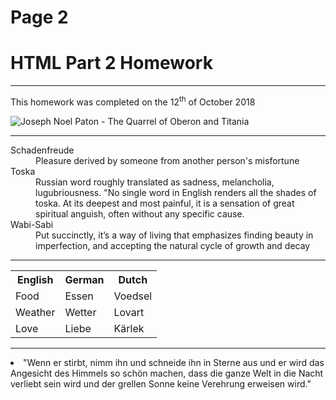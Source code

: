 <h1>Page 2</h1>
<h1>HTML Part 2 Homework</h1>
<hr>
<p>This homework was completed on the 12<sup>th</sup> of October 2018 </p>
<img src="https://commons.wikimedia.org/wiki/File:Sir_Joseph_Noel_Paton_-_The_Quarrel_of_Oberon_and_Titania_-_Google_Art_Project_2.jpg#/media/File:Sir_Joseph_Noel_Paton_-_The_Quarrel_of_Oberon_and_Titania_-_Google_Art_Project_2.jpg" alt="Joseph Noel Paton - The Quarrel of Oberon and Titania">
<hr>
<dl>
  <dt>Schadenfreude</dt>
  <dd>Pleasure derived by someone from another person's misfortune</dd>
  <dt>Toska</dt>
  <dd>Russian word roughly translated as sadness, melancholia, lugubriousness. "No single word in English renders all the shades of toska. At its deepest and most painful, it is a sensation of great spiritual anguish, often without any specific cause.</dd>
  <dt>Wabi-Sabi</dt>
  <dd>Put succinctly, it’s a way of living that emphasizes finding beauty in imperfection, and accepting the natural cycle of growth and decay</dd>
</dl>
<hr>
<table>
  <tr>
    <th>English</th>
    <th>German</th>
    <th>Dutch</th>
  </tr>
  <tr>
    <td>Food</td>
    <td>Essen</td>
    <td>Voedsel</td>
  </tr>
  <tr>
    <td>Weather</td>
    <td>Wetter</td>
    <td>Lovart</td>
  </tr>
  <tr>
    <td>Love</td>
    <td>Liebe</td>
    <td>Kärlek</td>
  </tr>
</table>
<hr>
 <li lang="de"> "Wenn er stirbt, nimm ihn und schneide ihn in Sterne aus und er wird das Angesicht des Himmels so schön machen, dass die ganze Welt in die Nacht verliebt sein wird und der grellen Sonne keine Verehrung erweisen wird." </li lang="de"> 
